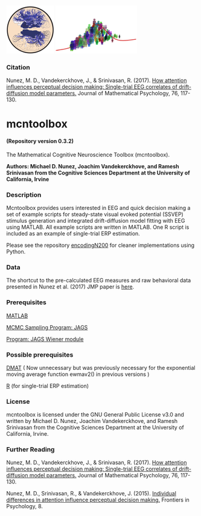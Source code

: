<img src="./extra/small_hnl_logo.png" height="128"> <img src="./extra/small_cidlab_logo.png" height="128">

### Citation

Nunez, M. D., Vandekerckhove, J., & Srinivasan, R. (2017).
[How attention influences perceptual decision making: Single-trial EEG correlates of drift-diffusion model parameters.](https://www.researchgate.net/publication/298275031_How_attention_influences_perceptual_decision_making_Single-trial_EEG_correlates_of_drift-diffusion_model_parameters)
Journal of Mathematical Psychology, 76, 117-130.

# mcntoolbox
#### (Repository version 0.3.2)
The Mathematical Cognitive Neuroscience Toolbox (mcntoolbox).

**Authors: Michael D. Nunez, Joachim Vandekerckhove, and Ramesh Srinivasan from the Cognitive Sciences Department at the University of California, Irvine**

### Description

Mcntoolbox provides users interested in EEG and quick decision making a set of example scripts for steady-state visual evoked potential (SSVEP) stimulus generation and integrated drift-diffusion model fitting with EEG using MATLAB. All example scripts are written in MATLAB. One R script is included as an example of single-trial ERP estimation.

Please see the repository [encodingN200](https://github.com/mdnunez/encodingN200) for cleaner implementations using Python.

### Data

The shortcut to the pre-calculated EEG measures and raw behavioral data presented in Nunez et al. (2017) JMP paper is [here](https://github.com/mdnunez/mcntoolbox/raw/master/nunez_etal2017_mathpsych/jagsins.mat).

### Prerequisites

[MATLAB](https://www.mathworks.com/)

[MCMC Sampling Program: JAGS](http://mcmc-jags.sourceforge.net/)

[Program: JAGS Wiener module](https://sourceforge.net/projects/jags-wiener/)

### Possible prerequisites

[DMAT](https://ppw.kuleuven.be/okp/software/dmat/) ( Now unnecessary but was previously necessary for the exponential moving average function ewmav2() in previous versions )

[R](https://www.r-project.org/) (for single-trial ERP estimation)

### License

mcntoolbox is licensed under the GNU General Public License v3.0 and written by Michael D. Nunez, Joachim Vandekerckhove, and Ramesh Srinivasan from the Cognitive Sciences Department at the University of California, Irvine.

### Further Reading

Nunez, M. D., Vandekerckhove, J., & Srinivasan, R. (2017).
[How attention influences perceptual decision making: Single-trial EEG correlates of drift-diffusion model parameters.](https://www.researchgate.net/publication/298275031_How_attention_influences_perceptual_decision_making_Single-trial_EEG_correlates_of_drift-diffusion_model_parameters)
Journal of Mathematical Psychology, 76, 117-130.

Nunez, M. D., Srinivasan, R., & Vandekerckhove, J. (2015). 
[Individual differences in attention influence perceptual decision making.](https://www.researchgate.net/publication/273466831_Individual_differences_in_attention_influence_perceptual_decision_making) 
Frontiers in Psychology, 8.

